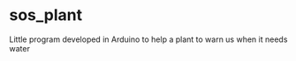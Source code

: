 sos_plant
=========

Little program developed in Arduino to help a plant to warn us when it needs water
